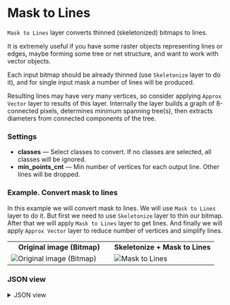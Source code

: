 # Mask to Lines

`Mask to Lines` layer converts thinned (skeletonized) bitmaps to lines.

It is extremely useful if you have some raster objects representing lines or edges, maybe forming some tree or net structure, and want to work with vector objects.

Each input bitmap should be already thinned (use `Skeletonize` layer to do it), and for single input mask a number of lines will be produced.

Resulting lines may have very many vertices, so consider applying `Approx Vector` layer to results of this layer.
Internally the layer builds a graph of 8-connected pixels, determines minimum spanning tree(s), then extracts diameters from connected components of the tree.

### Settings

- **classes** — Select classes to convert. If no classes are selected, all classes will be ignored.
- **min\_points\_cnt** — Min number of vertices for each output line. Other lines will be dropped.

### Example. Convert mask to lines

In this example we will convert mask to lines. We will use `Mask to Lines` layer to do it.
But first we need to use `Skeletonize` layer to thin our bitmap. After that we will apply `Mask to Lines` layer to get lines. And finally we will apply `Approx Vector` layer to reduce number of vertices and simplify lines.

<table>
<tr>
<td style="text-align:center; width:50%"><strong>Original image (Bitmap)</strong></td>
<td style="text-align:center; width:50%"><strong>Skeletonize + Mask to Lines</strong></td>
</tr>
<tr>
<td> <img src="https://github.com/supervisely-ecosystem/ml-nodes/assets/79905215/e7ad65e5-96ee-4e8e-8883-4948494e8a2f" alt="Original image (Bitmap)"/> </td>
<td> <img src="https://github.com/supervisely-ecosystem/ml-nodes/assets/79905215/b1baf468-0891-4d10-b4e6-3fff18817a04" alt="Mask to Lines"/> </td>
</tr>
</table>

### JSON view

<details>
  <summary>JSON view</summary>
<pre>
{
  "action": "bitmap2lines",
  "src": ["$data_1"],
  "dst": "$bitmap2lines_7",
  "settings": {
    "classes_mapping": {
      "squirrel": "__default__"
    },
    "min_points_cnt": 2
  }
}
</pre>
</details>
